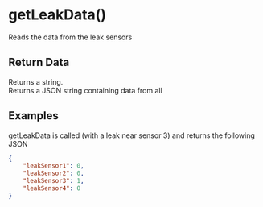 # getLeakData()
Reads the data from the leak sensors

## Return Data
Returns a string.  
Returns a JSON string containing data from all 

## Examples
getLeakData is called (with a leak near sensor 3) and returns the following JSON
```json
{
    "leakSensor1": 0,
    "leakSensor2": 0,
    "leakSensor3": 1, 
    "leakSensor4": 0
}
```